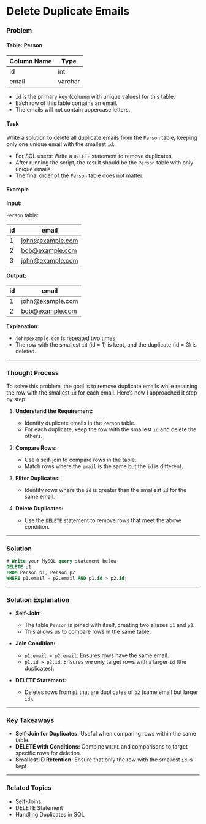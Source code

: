# Delete Duplicate Emails

### Problem

#### Table: Person

| Column Name | Type    |
|-------------|---------|
| id          | int     |
| email       | varchar |

- `id` is the primary key (column with unique values) for this table.
- Each row of this table contains an email.
- The emails will not contain uppercase letters.

#### Task
Write a solution to delete all duplicate emails from the `Person` table, keeping only one unique email with the smallest `id`.

- For SQL users: Write a `DELETE` statement to remove duplicates.
- After running the script, the result should be the `Person` table with only unique emails.
- The final order of the `Person` table does not matter.

#### Example

**Input:**

`Person` table:

| id | email            |
|----|------------------|
| 1  | john@example.com |
| 2  | bob@example.com  |
| 3  | john@example.com |

**Output:**

| id | email            |
|----|------------------|
| 1  | john@example.com |
| 2  | bob@example.com  |

**Explanation:**
- `john@example.com` is repeated two times.
- The row with the smallest `id` (id = 1) is kept, and the duplicate (id = 3) is deleted.

---

### Thought Process

To solve this problem, the goal is to remove duplicate emails while retaining the row with the smallest `id` for each email. Here’s how I approached it step by step:

1. **Understand the Requirement:**
   - Identify duplicate emails in the `Person` table.
   - For each duplicate, keep the row with the smallest `id` and delete the others.

2. **Compare Rows:**
   - Use a self-join to compare rows in the table.
   - Match rows where the `email` is the same but the `id` is different.

3. **Filter Duplicates:**
   - Identify rows where the `id` is greater than the smallest `id` for the same email.

4. **Delete Duplicates:**
   - Use the `DELETE` statement to remove rows that meet the above condition.

---

### Solution

```sql
# Write your MySQL query statement below
DELETE p1
FROM Person p1, Person p2
WHERE p1.email = p2.email AND p1.id > p2.id;
```

---

### Solution Explanation

- **Self-Join:**
  - The table `Person` is joined with itself, creating two aliases `p1` and `p2`.
  - This allows us to compare rows in the same table.

- **Join Condition:**
  - `p1.email = p2.email`: Ensures rows have the same email.
  - `p1.id > p2.id`: Ensures we only target rows with a larger `id` (the duplicates).

- **DELETE Statement:**
  - Deletes rows from `p1` that are duplicates of `p2` (same email but larger `id`).

---

### Key Takeaways

- **Self-Join for Duplicates:** Useful when comparing rows within the same table.
- **DELETE with Conditions:** Combine `WHERE` and comparisons to target specific rows for deletion.
- **Smallest ID Retention:** Ensure that only the row with the smallest `id` is kept.

---

### Related Topics
- Self-Joins
- DELETE Statement
- Handling Duplicates in SQL
